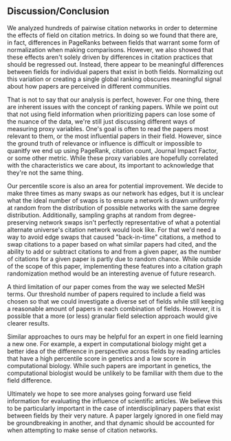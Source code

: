 ## Discussion/Conclusion

We analyzed hundreds of pairwise citation networks in order to determine the effects of field on citation metrics.
In doing so we found that there are, in fact, differences in PageRanks between fields that warrant some form of normalization when making comparisons.
However, we also showed that these effects aren't solely driven by differences in citation practices that should be regressed out.
Instead, there appear to be meaningful differences between fields for individual papers that exist in both fields.
Normalizing out this variation or creating a single global ranking obscures meaningful signal about how papers are perceived in different communities.

That is not to say that our analysis is perfect, however.
For one thing, there are inherent issues with the concept of ranking papers.
While we point out that not using field information when prioritizing papers can lose some of the nuance of the data, we're still just discussing different ways of measuring proxy variables.
One's goal is often to read the papers most relevant to them, or the most influential papers in their field.
However, since the ground truth of relevance or influence is difficult or impossible to quanitfy we end up using PageRank, citation count, Journal Impact Factor, or some other metric.
While these proxy variables are hopefully correlated with the characteristics we care about, its important to acknowledge that they're not the same thing.

Our percentile score is also an area for potential improvement.
We decide to make three times as many swaps as our network has edges, but it is unclear what the ideal number of swaps is to ensure a network is drawn uniformly at random from the distribution of possible networks with the same degree distribution.
Additionally, sampling graphs at random from degree-preserving network swaps isn't perfectly representative of what a potential alternate universe's citation network would look like.
For that we'd need a way to avoid edge swaps that caused "back-in-time" citations, a method to swap citations to a paper based on what similar papers had cited, and the ability to add or subtract citations to and from a given paper, as the number of citations for a given paper is partly due to random chance.
While outside of the scope of this paper, implementing these features into a citation graph randomization method would be an interesting avenue of future research.

A third limitation of our paper comes from the way we selected MeSH terms.
Our threshold number of papers required to include a field was chosen so that we could investigate a diverse set of fields while still keeping a reasonable amount of papers in each combination of fields.
However, it is possible that a more (or less) granular field selection approach would give clearer results.

Similar approaches to ours may be helpful for an expert in one field learning a new one.
For example, a expert in computational biology might get a better idea of the difference in perspective across fields by reading articles that have a high percentile score in genetics and a low score in computational biology.
While such papers are important in genetics, the computational biologist would be unlikely to be familiar with them due to the field difference.

Ultimately we hope to see more analyses going forward use field information for evaluating the influence of scientific articles.
We believe this to be particularly important in the case of interdisciplinary papers that exist between fields by their very nature.
A paper largely ignored in one field may be groundbreaking in another, and that dynamic should be accounted for when attempting to make sense of citation networks.
